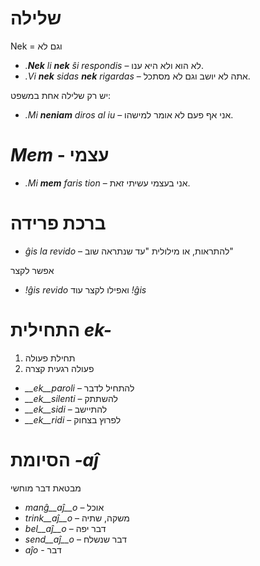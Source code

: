 # שלילה
Nek = וגם לא
- *.__Nek__ li __nek__ ŝi respondis*   – לא הוא ולא היא ענו.
- *.Vi __nek__ sidas __nek__ rigardas* – אתה לא יושב וגם לא מסתכל.

יש רק שלילה אחת במשפט:
- *.Mi __neniam__ diros al iu* – אני אף פעם לא אומר למישהו. 


# *Mem* - עצמי

- *.Mi __mem__ faris tion*  – אני בעצמי עשיתי זאת.

# ברכת פרידה

- *ĝis la revido* – להתראות, או מילולית "עד שנתראה שוב"

אפשר לקצר
- *!ĝis revido*
ואפילו לקצר עוד 
*!ĝis*


# התחילית *ek-*

1. תחילת פעולה
2. פעולה רגעית קצרה

- *__ek__paroli*  – להתחיל לדבר
- *__ek__silenti* – להשתתק
- *__ek__sidi*    – להתיישב
- *__ek__ridi*    – לפרוץ בצחוק
 

# הסיומת *-aĵ*

מבטאת דבר מוחשי

- *manĝ__aĵ__o*  – אוכל
- *trink__aĵ__o* – משקה, שתיה
- *bel__aĵ__o*   – דבר יפה
- *send__aĵ__o*  – דבר שנשלח
- *aĵo* - דבר
